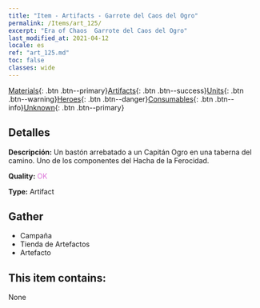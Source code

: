 ```yaml
---
title: "Item - Artifacts - Garrote del Caos del Ogro"
permalink: /Items/art_125/
excerpt: "Era of Chaos  Garrote del Caos del Ogro"
last_modified_at: 2021-04-12
locale: es
ref: "art_125.md"
toc: false
classes: wide
---
```

 [Materials](/es/Items/){: .btn .btn--primary}[Artifacts](/es/Items/Artifacts/){: .btn .btn--success}[Units](/es/Items/Units/){: .btn .btn--warning}[Heroes](/es/Items/Heroes/){: .btn .btn--danger}[Consumables](/es/Items/Consumables/){: .btn .btn--info}[Unknown](/es/Items/Unknown/){: .btn .btn--primary}

## Detalles
 **Descripción:** Un bastón arrebatado a un Capitán Ogro en una taberna del camino. Uno de los componentes del Hacha de la Ferocidad.

 **Quality:** <span style="color: #DA70D6">OK</span>

 **Type:** Artifact

## Gather

*    Campaña 
*    Tienda de Artefactos 
*    Artefacto 

## This item contains:

  None

